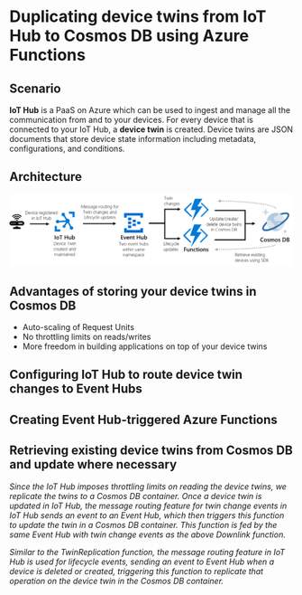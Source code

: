 # Duplicating device twins from IoT Hub to Cosmos DB using Azure Functions

## Scenario
**IoT Hub** is a PaaS on Azure which can be used to ingest and manage all the communication from and to your devices. For every device that is connected to your IoT Hub, a **device twin** is created. Device twins are JSON documents that store device state information including metadata, configurations, and conditions.  


## Architecture
![](https://github.com/machteldbogels/devicetwinsync/blob/master/images/architecture.png?raw=true)


## Advantages of storing your device twins in Cosmos DB
* Auto-scaling of Request Units
* No throttling limits on reads/writes
* More freedom in building applications on top of your device twins

## Configuring IoT Hub to route device twin changes to Event Hubs


## Creating Event Hub-triggered Azure Functions


## Retrieving existing device twins from Cosmos DB and update where necessary




*Since the IoT Hub imposes throttling limits on reading the device twins, we replicate the twins to a Cosmos DB container. Once a device twin is updated in IoT Hub, the message routing feature for twin change events in IoT Hub sends an event to an Event Hub, which then triggers this function to update the twin in a Cosmos DB container. This function is fed by the same Event Hub with twin change events as the above Downlink function.*

*Similar to the TwinReplication function, the message routing feature in IoT Hub is used for lifecycle events, sending an event to Event Hub when a device is deleted or created, triggering this function to replicate that operation on the device twin in the Cosmos DB container.*


